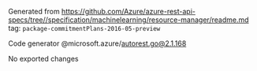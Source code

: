Generated from https://github.com/Azure/azure-rest-api-specs/tree//specification/machinelearning/resource-manager/readme.md tag: `package-commitmentPlans-2016-05-preview`

Code generator @microsoft.azure/autorest.go@2.1.168

No exported changes